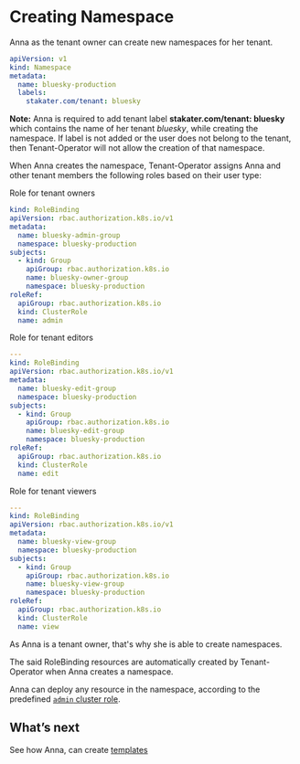# Creating Namespace

Anna as the tenant owner can create new namespaces for her tenant.

```yaml
apiVersion: v1
kind: Namespace
metadata:
  name: bluesky-production
  labels:
    stakater.com/tenant: bluesky
```

**Note:**
Anna is required to add tenant label **stakater.com/tenant: bluesky** which contains the name of her tenant *bluesky*, while creating the namespace. If label is not added or the user does not belong to the tenant, then Tenant-Operator will not allow the creation of that namespace.

When Anna creates the namespace, Tenant-Operator assigns Anna and other tenant members the following roles based on their user type:

Role for tenant owners

```yaml
kind: RoleBinding
apiVersion: rbac.authorization.k8s.io/v1
metadata:
  name: bluesky-admin-group
  namespace: bluesky-production
subjects:
  - kind: Group
    apiGroup: rbac.authorization.k8s.io
    name: bluesky-owner-group
    namespace: bluesky-production
roleRef:
  apiGroup: rbac.authorization.k8s.io
  kind: ClusterRole
  name: admin
```

Role for tenant editors

```yaml
---
kind: RoleBinding
apiVersion: rbac.authorization.k8s.io/v1
metadata:
  name: bluesky-edit-group
  namespace: bluesky-production
subjects:
  - kind: Group
    apiGroup: rbac.authorization.k8s.io
    name: bluesky-edit-group
    namespace: bluesky-production
roleRef:
  apiGroup: rbac.authorization.k8s.io
  kind: ClusterRole
  name: edit

```

Role for tenant viewers

```yaml
---
kind: RoleBinding
apiVersion: rbac.authorization.k8s.io/v1
metadata:
  name: bluesky-view-group
  namespace: bluesky-production
subjects:
  - kind: Group
    apiGroup: rbac.authorization.k8s.io
    name: bluesky-view-group
    namespace: bluesky-production
roleRef:
  apiGroup: rbac.authorization.k8s.io
  kind: ClusterRole
  name: view

```

As Anna is a tenant owner, that's why she is able to create namespaces.

The said RoleBinding resources are automatically created by Tenant-Operator when Anna creates a namespace.

Anna can deploy any resource in the namespace, according to the predefined
[`admin` cluster role](https://kubernetes.io/docs/reference/access-authn-authz/rbac/#user-facing-roles).

## What’s next

See how Anna, can create [templates](./template.html)

